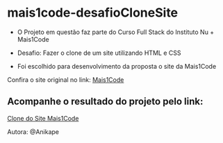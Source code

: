 # mais1code-desafioCloneSite

* O Projeto em questão faz parte do Curso Full Stack do Instituto Nu + Mais1Code

* Desafio: Fazer o clone de um site utilizando HTML e CSS

- Foi escolhido para desenvolvimento  da proposta o site da Mais1Code

Confira o site original no link: <a href="https://mais1code.com.br/" target="_blank">Mais1Code</a>

## Acompanhe o resultado do projeto pelo link:

<a href="https://sprightly-valkyrie-8bce5a.netlify.app/" target="_blank">Clone do Site Mais1Code</a>

Autora: @Anikape
 

